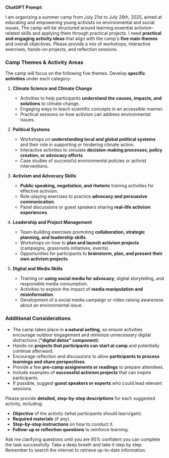 **ChatGPT Prompt:**  

I am organizing a summer camp from July 21st to July 26th, 2025, aimed at educating and empowering young activists on environmental and social issues. The camp will be structured around learning essential activism-related skills and applying them through practical projects. I need **practical and engaging activity ideas** that align with the camp's **five main themes** and overall objectives. Please provide a mix of workshops, interactive exercises, hands-on projects, and reflection sessions.  

### **Camp Themes & Activity Areas**  
The camp will focus on the following five themes. Develop **specific activities** under each category:  
1. **Climate Science and Climate Change**  
   - Activities to help participants **understand the causes, impacts, and solutions** to climate change.  
   - Engaging ways to teach scientific concepts in an accessible manner.  
   - Practical sessions on how activism can address environmental issues.  

2. **Political Systems**  
   - Workshops on **understanding local and global political systems** and their role in supporting or hindering climate action.  
   - Interactive activities to simulate **decision-making processes, policy creation, or advocacy efforts**.  
   - Case studies of successful environmental policies or activist interventions.  

3. **Activism and Advocacy Skills**  
   - **Public speaking, negotiation, and rhetoric** training activities for effective activism.  
   - Role-playing exercises to practice **advocacy and persuasive communication**.  
   - Panel discussions or guest speakers sharing **real-life activism experiences**.  

4. **Leadership and Project Management**  
   - Team-building exercises promoting **collaboration, strategic planning, and leadership skills**.  
   - Workshops on how to **plan and launch activism projects** (campaigns, grassroots initiatives, events).  
   - Opportunities for participants to **brainstorm, plan, and present their own activism projects**.  

5. **Digital and Media Skills**  
   - Training on **using social media for advocacy**, digital storytelling, and responsible media consumption.  
   - Activities to explore the impact of **media manipulation and misinformation**.  
   - Development of a social media campaign or video raising awareness about an environmental issue.  

### **Additional Considerations**  
- The camp takes place in **a natural setting**, so ensure activities encourage outdoor engagement and minimize unnecessary digital distractions (**"digital detox" component**).  
- Hands-on **projects that participants can start at camp** and potentially continue afterward.  
- Encourage reflection and discussions to allow **participants to process learnings and share perspectives**.  
- Provide a few **pre-camp assignments or readings** to prepare attendees.  
- Include examples of **successful activism projects** that can inspire participants.  
- If possible, suggest **guest speakers or experts** who could lead relevant sessions.  

Please provide **detailed, step-by-step descriptions** for each suggested activity, including:  
- **Objective** of the activity (what participants should learn/gain).  
- **Required materials** (if any).  
- **Step-by-step instructions** on how to conduct it.  
- **Follow-up or reflection questions** to reinforce learning.  

Ask me clarifying questions until you are 95% confident you can complete the task successfully. Take a deep breath and take it step by step. Remember to search the internet to retrieve up-to-date information.